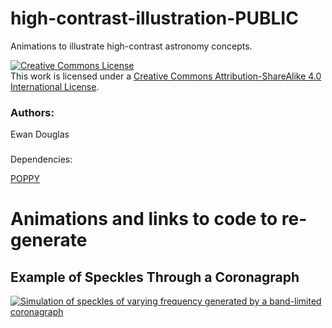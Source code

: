 # high-contrast-illustration-PUBLIC

Animations to illustrate high-contrast astronomy concepts.

<a rel="license" href="http://creativecommons.org/licenses/by-sa/4.0/"><img alt="Creative Commons License" style="border-width:0" src="https://i.creativecommons.org/l/by-sa/4.0/88x31.png" /></a><br />This work is licensed under a <a rel="license" href="http://creativecommons.org/licenses/by-sa/4.0/">Creative Commons Attribution-ShareAlike 4.0 International License</a>.

### Authors:

Ewan Douglas

### 

Dependencies:

[POPPY](https://github.com/spacetelescope/poppy)

# Animations and links to code to re-generate

## Example of Speckles Through a Coronagraph 

[![Simulation of speckles of varying frequency generated by a band-limited coronagraph](notebooks/speckle_evolution.gif)](notebooks/speckle_evolution.ipynb)

